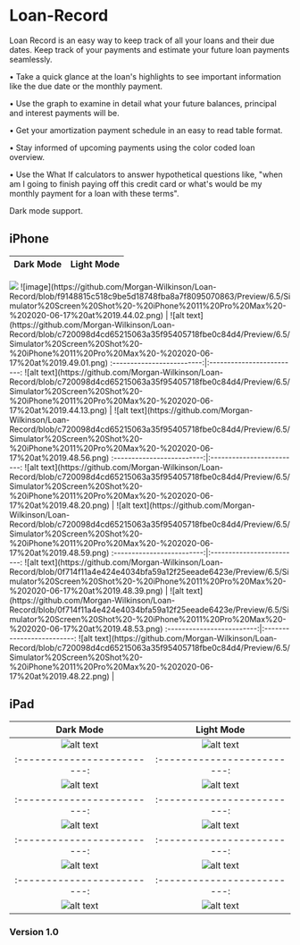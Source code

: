 # Loan-Record

Loan Record is an easy way to keep track of all your loans and their due dates. Keep track of your payments and estimate your future loan payments seamlessly.

• Take a quick glance at the loan's highlights to see important information like the due date or the monthly payment. 

• Use the graph to examine in detail what your future balances, principal and interest payments will be. 

• Get your amortization payment schedule in an easy to read table format.

• Stay informed of upcoming payments using the color coded loan overview.

• Use the What If calculators to answer hypothetical questions like, "when am I going to finish paying off this credit card or what's would be my monthly payment for a loan with these terms".

Dark mode support. 

## iPhone 

**Dark Mode** | **Light Mode**
:-------------------------:|:-------------------------:
<img src="Preview/6.5/Simulator Screen Shot - iPhone 11 Pro Max - 2020-06-17 at 19.44.02.png"/>
![image](https://github.com/Morgan-Wilkinson/Loan-Record/blob/f9148815c518c9be5d18748fba8a7f8095070863/Preview/6.5/Simulator%20Screen%20Shot%20-%20iPhone%2011%20Pro%20Max%20-%202020-06-17%20at%2019.44.02.png)     | ![alt text](https://github.com/Morgan-Wilkinson/Loan-Record/blob/c720098d4cd65215063a35f95405718fbe0c84d4/Preview/6.5/Simulator%20Screen%20Shot%20-%20iPhone%2011%20Pro%20Max%20-%202020-06-17%20at%2019.49.01.png)
:-------------------------:|:-------------------------:
![alt text](https://github.com/Morgan-Wilkinson/Loan-Record/blob/c720098d4cd65215063a35f95405718fbe0c84d4/Preview/6.5/Simulator%20Screen%20Shot%20-%20iPhone%2011%20Pro%20Max%20-%202020-06-17%20at%2019.44.13.png) |  ![alt text](https://github.com/Morgan-Wilkinson/Loan-Record/blob/c720098d4cd65215063a35f95405718fbe0c84d4/Preview/6.5/Simulator%20Screen%20Shot%20-%20iPhone%2011%20Pro%20Max%20-%202020-06-17%20at%2019.48.56.png)
:-------------------------:|:-------------------------:
![alt text](https://github.com/Morgan-Wilkinson/Loan-Record/blob/c720098d4cd65215063a35f95405718fbe0c84d4/Preview/6.5/Simulator%20Screen%20Shot%20-%20iPhone%2011%20Pro%20Max%20-%202020-06-17%20at%2019.48.20.png) | ![alt text](https://github.com/Morgan-Wilkinson/Loan-Record/blob/c720098d4cd65215063a35f95405718fbe0c84d4/Preview/6.5/Simulator%20Screen%20Shot%20-%20iPhone%2011%20Pro%20Max%20-%202020-06-17%20at%2019.48.59.png)
:-------------------------:|:-------------------------:
![alt text](https://github.com/Morgan-Wilkinson/Loan-Record/blob/0f714f11a4e424e4034bfa59a12f25eeade6423e/Preview/6.5/Simulator%20Screen%20Shot%20-%20iPhone%2011%20Pro%20Max%20-%202020-06-17%20at%2019.48.39.png) | ![alt text](https://github.com/Morgan-Wilkinson/Loan-Record/blob/0f714f11a4e424e4034bfa59a12f25eeade6423e/Preview/6.5/Simulator%20Screen%20Shot%20-%20iPhone%2011%20Pro%20Max%20-%202020-06-17%20at%2019.48.53.png)
:-------------------------:|:-------------------------:
![alt text](https://github.com/Morgan-Wilkinson/Loan-Record/blob/c720098d4cd65215063a35f95405718fbe0c84d4/Preview/6.5/Simulator%20Screen%20Shot%20-%20iPhone%2011%20Pro%20Max%20-%202020-06-17%20at%2019.48.22.png) | 

## iPad 

**Dark Mode** | **Light Mode**
:-------------------------:|:-------------------------:
![alt text](https://github.com/Morgan-Wilkinson/Loan-Record/blob/0f714f11a4e424e4034bfa59a12f25eeade6423e/Preview/ipad%2012.9/Simulator%20Screen%20Shot%20-%20iPad%20Pro%20(12.9-inch)%20(4th%20generation)%20-%202020-06-17%20at%2019.36.10.png)     | ![alt text](https://github.com/Morgan-Wilkinson/Loan-Record/blob/0f714f11a4e424e4034bfa59a12f25eeade6423e/Preview/ipad%2012.9/Simulator%20Screen%20Shot%20-%20iPad%20Pro%20(12.9-inch)%20(4th%20generation)%20-%202020-06-17%20at%2019.37.05.png)
:-------------------------:|:-------------------------:
![alt text](https://github.com/Morgan-Wilkinson/Loan-Record/blob/0f714f11a4e424e4034bfa59a12f25eeade6423e/Preview/ipad%2012.9/Simulator%20Screen%20Shot%20-%20iPad%20Pro%20(12.9-inch)%20(4th%20generation)%20-%202020-06-17%20at%2019.36.24.png) |  ![alt text](https://github.com/Morgan-Wilkinson/Loan-Record/blob/0f714f11a4e424e4034bfa59a12f25eeade6423e/Preview/ipad%2012.9/Simulator%20Screen%20Shot%20-%20iPad%20Pro%20(12.9-inch)%20(4th%20generation)%20-%202020-06-17%20at%2019.37.09.png)
:-------------------------:|:-------------------------:
![alt text](https://github.com/Morgan-Wilkinson/Loan-Record/blob/0f714f11a4e424e4034bfa59a12f25eeade6423e/Preview/ipad%2012.9/Simulator%20Screen%20Shot%20-%20iPad%20Pro%20(12.9-inch)%20(4th%20generation)%20-%202020-06-17%20at%2019.36.27.png) | ![alt text](https://github.com/Morgan-Wilkinson/Loan-Record/blob/0f714f11a4e424e4034bfa59a12f25eeade6423e/Preview/ipad%2012.9/Simulator%20Screen%20Shot%20-%20iPad%20Pro%20(12.9-inch)%20(4th%20generation)%20-%202020-06-17%20at%2019.37.13.png)
:-------------------------:|:-------------------------:
![alt text](https://github.com/Morgan-Wilkinson/Loan-Record/blob/0f714f11a4e424e4034bfa59a12f25eeade6423e/Preview/ipad%2012.9/Simulator%20Screen%20Shot%20-%20iPad%20Pro%20(12.9-inch)%20(4th%20generation)%20-%202020-06-17%20at%2019.36.50.png) | ![alt text](https://github.com/Morgan-Wilkinson/Loan-Record/blob/0f714f11a4e424e4034bfa59a12f25eeade6423e/Preview/ipad%2012.9/Simulator%20Screen%20Shot%20-%20iPad%20Pro%20(12.9-inch)%20(4th%20generation)%20-%202020-06-17%20at%2019.37.55.png)
:-------------------------:|:-------------------------:
![alt text](https://github.com/Morgan-Wilkinson/Loan-Record/blob/0f714f11a4e424e4034bfa59a12f25eeade6423e/Preview/ipad%2012.9/Simulator%20Screen%20Shot%20-%20iPad%20Pro%20(12.9-inch)%20(4th%20generation)%20-%202020-06-24%20at%2023.02.05.png)| ![alt text](https://github.com/Morgan-Wilkinson/Loan-Record/blob/0f714f11a4e424e4034bfa59a12f25eeade6423e/Preview/ipad%2012.9/Simulator%20Screen%20Shot%20-%20iPad%20Pro%20(12.9-inch)%20(4th%20generation)%20-%202020-06-24%20at%2023.01.54.png)



### Version 1.0


